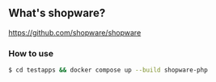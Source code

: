 ## What's shopware?

https://github.com/shopware/shopware

### How to use 

```sh
$ cd testapps && docker compose up --build shopware-php 
```